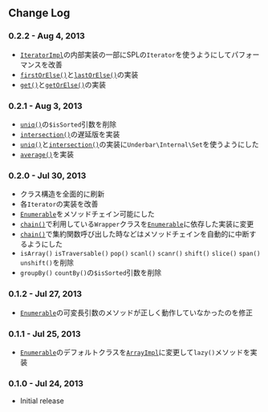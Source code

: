 Change Log
----------

### 0.2.2 - Aug 4, 2013

- [`IteratorImpl`](#IteratorImpl)の内部実装の一部にSPLの`Iterator`を使うようにしてパフォーマンスを改善
- [`firstOrElse()`](#firstOrElse)と[`lastOrElse()`](#firstOrElse)の実装
- [`get()`](#get)と[`getOrElse()`](#getOrElse)の実装

### 0.2.1 - Aug 3, 2013

- [`uniq()`](#uniq)の`$isSorted`引数を削除
- [`intersection()`](#intersection)の遅延版を実装
- [`uniq()`](#uniq)と[`intersection()`](#intersection)の実装に`Underbar\Internal\Set`を使うようにした
- [`average()`](#average)を実装

### 0.2.0 - Jul 30, 2013

- クラス構造を全面的に刷新
- 各`Iterator`の実装を改善
- [`Enumerable`](#Enumerable)をメソッドチェイン可能にした
- [`chain()`](#chain)で利用している`Wrapper`クラスを[`Enumerable`](#Enumerable)に依存した実装に変更
- [`chain()`](#chain)で集約関数呼び出した時などはメソッドチェインを自動的に中断するようにした
- `isArray()` `isTraversable()` `pop()` `scanl()` `scanr()` `shift()` `slice()` `span()` `unshift()`を削除
- `groupBy()` `countBy()`の`$isSorted`引数を削除

### 0.1.2 - Jul 27, 2013

- [`Enumerable`](#Enumerable)の可変長引数のメソッドが正しく動作していなかったのを修正

### 0.1.1 - Jul 25, 2013

- [`Enumerable`](#Enumerable)のデフォルトクラスを[`ArrayImpl`](#ArrayImpl)に変更して`lazy()`メソッドを実装

### 0.1.0 - Jul 24, 2013

- Initial release

